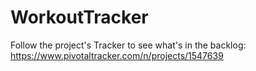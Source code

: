 # WorkoutTracker

Follow the project's Tracker to see what's in the backlog: https://www.pivotaltracker.com/n/projects/1547639
